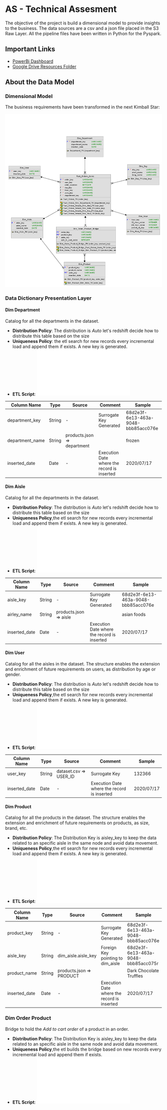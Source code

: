 # AS - Technical Assesment
The objective of the project is build a dimensional model to provide insights to the business. The data sources are a csv and a json file placed in the S3 Raw Layer. All the pipeline files have been written in Python for the Pyspark.

## Important Links
 - [PowerBi Dashboard](https://app.powerbi.com/view?r=eyJrIjoiNWUxYWY1ZWEtNjBmMi00OThmLWE2MjUtYmFhZjYwMTg0NjI5IiwidCI6ImRlNTIzZmMwLWNjNTctNGFlNS04YzhjLTAxZWFkMjEyYWIzMyJ9)
 - [Google Drive Resources Folder](#)
## About the Data Model
### Dimensional Model
The business requirements have been transformed in the next Kimball Star:

![alt text](readme-resources/dmodel.png)

### Data Dictionary Presentation Layer
#### Dim Department
Catalog for all the departments in the dataset. 
- **Distribution Policy**: The distribution is *Auto* let's redshift decide how to distribute this table based on the size
- **Uniqueness Policy**: the etl search for new records every incremental load and append them if exists. A new key is generated.
- **ETL Script**: ![dim-department.py](dimensionsProcess/dim-department.py)

| Column Name     | Type   | Source                      | Comment                                     | Sample                              |
|-----------------|--------|-----------------------------|---------------------------------------------|-------------------------------------|
| department_key  | String | -                           | Surrogate Key Generated                     | 68d2e3f-6e13-463a-9048-bbb85acc076e |
| department_name | String | products.json => department |                                             | frozen                              |
| inserted_date   | Date   | -                           | Execution Date where the record is inserted | 2020/07/17                          |

#### Dim Aisle
Catalog for all the departments in the dataset. 
- **Distribution Policy**: The distribution is *Auto* let's redshift decide how to distribute this table based on the size
- **Uniqueness Policy**,the etl search for new records every incremental load and append them if exists. A new key is generated.
- **ETL Script**: ![dim-aisle.py](dimensionsProcess/dim-aisle.py)


| Column Name   | Type   | Source                 | Comment                                     | Sample                              |
|---------------|--------|------------------------|---------------------------------------------|-------------------------------------|
| aisle_key     | String | -                      | Surrogate Key Generated                     | 68d2e3f-6e13-463a-9048-bbb85acc076e |
| airley_name   | String | products.json => aisle |                                             | asian foods                         |
| inserted_date | Date   | -                      | Execution Date where the record is inserted | 2020/07/17                          |

#### Dim User
Catalog for all the aisles in the dataset. The structure enables the extension and enrichment of future requirements on users, as distribution by age or gender. 
- **Distribution Policy**: The distribution is *Auto* let's redshift decide how to distribute this table based on the size
- **Uniqueness Policy**,the etl search for new records every incremental load and append them if exists. A new key is generated.
- **ETL Script**: ![dim-user.py](dimensionsProcess/dim-user.py)


| Column Name   | Type   | Source                 | Comment                                     | Sample     |
|---------------|--------|------------------------|---------------------------------------------|------------|
| user_key      | String | dataset.csv => USER_ID | Surrogate Key                               | 132366     |
| inserted_date | Date   | -                      | Execution Date where the record is inserted | 2020/07/17 |

#### Dim Product
Catalog for all the products in the dataset. The structure enables the extension and enrichment of future requirements on products, as size, brand, etc. 
- **Distribution Policy**: The Distribution Key is aisley_key to keep the data related to an specific aisle in the same node and avoid data movement.
- **Uniqueness Policy**,the etl search for new records every incremental load and append them if exists. A new key is generated.
- **ETL Script**: ![dim-product.py](dimensionsProcess/dim-product.py)


| Column Name   | Type   | Source                   | Comment                                     | Sample                              |
|---------------|--------|--------------------------|---------------------------------------------|-------------------------------------|
| product_key   | String | -                        | Surrogate Key Generated                     | 68d2e3f-6e13-463a-9048-bbb85acc076e |
| aisle_key     | String | dim_aisle.aisle_key      | Foreign Key pointing to dim_aisle           | 68d2e3f-6e13-463a-9048-bbb85acc075r |
| product_name  | String | products.json => PRODUCT |                                             | Dark Chocolate Truffles             |
| inserted_date | Date   | -                        | Execution Date where the record is inserted | 2020/07/17                          |

### Dim Order Product
Bridge to hold the *Add to cart order* of a product in an order. 
- **Distribution Policy**: The Distribution Key is aisley_key to keep the data related to an specific aisle in the same node and avoid data movement.
- **Uniqueness Policy**,the etl builds the bridge based on new records every incremental load and append them if exists.
- **ETL Script**: ![dim-order-product-bridge.py](dimensionsProcess/ddim-order-product-bridge.py)


